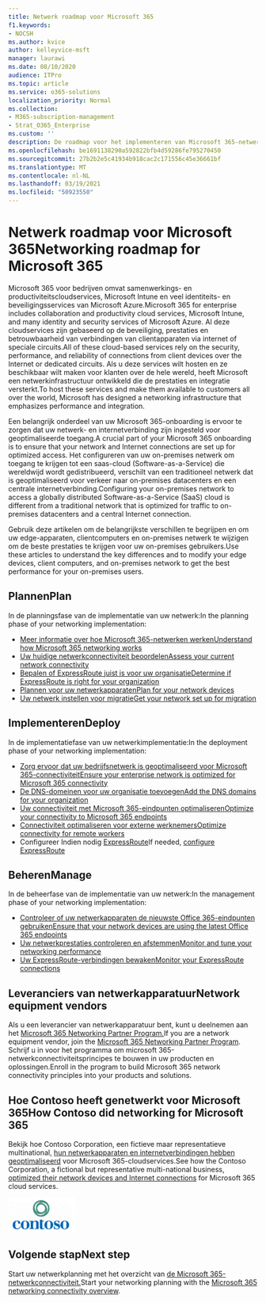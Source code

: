 ```yaml
---
title: Netwerk roadmap voor Microsoft 365
f1.keywords:
- NOCSH
ms.author: kvice
author: kelleyvice-msft
manager: laurawi
ms.date: 08/10/2020
audience: ITPro
ms.topic: article
ms.service: o365-solutions
localization_priority: Normal
ms.collection:
- M365-subscription-management
- Strat_O365_Enterprise
ms.custom: ''
description: De roadmap voor het implementeren van Microsoft 365-netwerken.
ms.openlocfilehash: be1691138290a592822bfb4d59286fe795270450
ms.sourcegitcommit: 27b2b2e5c41934b918cac2c171556c45e36661bf
ms.translationtype: MT
ms.contentlocale: nl-NL
ms.lasthandoff: 03/19/2021
ms.locfileid: "50923550"
---
```

# <a name="networking-roadmap-for-microsoft-365"></a><span data-ttu-id="536dd-103">Netwerk roadmap voor Microsoft 365</span><span class="sxs-lookup"><span data-stu-id="536dd-103">Networking roadmap for Microsoft 365</span></span>

<span data-ttu-id="536dd-104">Microsoft 365 voor bedrijven omvat samenwerkings- en productiviteitscloudservices, Microsoft Intune en veel identiteits- en beveiligingsservices van Microsoft Azure.</span><span class="sxs-lookup"><span data-stu-id="536dd-104">Microsoft 365 for enterprise includes collaboration and productivity cloud services, Microsoft Intune, and many identity and security services of Microsoft Azure.</span></span> <span data-ttu-id="536dd-105">Al deze cloudservices zijn gebaseerd op de beveiliging, prestaties en betrouwbaarheid van verbindingen van clientapparaten via internet of speciale circuits.</span><span class="sxs-lookup"><span data-stu-id="536dd-105">All of these cloud-based services rely on the security, performance, and reliability of connections from client devices over the Internet or dedicated circuits.</span></span> <span data-ttu-id="536dd-106">Als u deze services wilt hosten en ze beschikbaar wilt maken voor klanten over de hele wereld, heeft Microsoft een netwerkinfrastructuur ontwikkeld die de prestaties en integratie versterkt.</span><span class="sxs-lookup"><span data-stu-id="536dd-106">To host these services and make them available to customers all over the world, Microsoft has designed a networking infrastructure that emphasizes performance and integration.</span></span> 

<span data-ttu-id="536dd-107">Een belangrijk onderdeel van uw Microsoft 365-onboarding is ervoor te zorgen dat uw netwerk- en internetverbinding zijn ingesteld voor geoptimaliseerde toegang.</span><span class="sxs-lookup"><span data-stu-id="536dd-107">A crucial part of your Microsoft 365 onboarding is to ensure that your network and Internet connections are set up for optimized access.</span></span> <span data-ttu-id="536dd-108">Het configureren van uw on-premises netwerk om toegang te krijgen tot een saas-cloud (Software-as-a-Service) die wereldwijd wordt gedistribueerd, verschilt van een traditioneel netwerk dat is geoptimaliseerd voor verkeer naar on-premises datacenters en een centrale internetverbinding.</span><span class="sxs-lookup"><span data-stu-id="536dd-108">Configuring your on-premises network to access a globally distributed Software-as-a-Service (SaaS) cloud is different from a traditional network that is optimized for traffic to on-premises datacenters and a central Internet connection.</span></span> 

<span data-ttu-id="536dd-109">Gebruik deze artikelen om de belangrijkste verschillen te begrijpen en om uw edge-apparaten, clientcomputers en on-premises netwerk te wijzigen om de beste prestaties te krijgen voor uw on-premises gebruikers.</span><span class="sxs-lookup"><span data-stu-id="536dd-109">Use these articles to understand the key differences and to modify your edge devices, client computers, and on-premises network to get the best performance for your on-premises users.</span></span>

## <a name="plan"></a><span data-ttu-id="536dd-110">Plannen</span><span class="sxs-lookup"><span data-stu-id="536dd-110">Plan</span></span>

<span data-ttu-id="536dd-111">In de planningsfase van de implementatie van uw netwerk:</span><span class="sxs-lookup"><span data-stu-id="536dd-111">In the planning phase of your networking implementation:</span></span>

- [<span data-ttu-id="536dd-112">Meer informatie over hoe Microsoft 365-netwerken werken</span><span class="sxs-lookup"><span data-stu-id="536dd-112">Understand how Microsoft 365 networking works</span></span>](microsoft-365-networking-overview.md)
- [<span data-ttu-id="536dd-113">Uw huidige netwerkconnectiviteit beoordelen</span><span class="sxs-lookup"><span data-stu-id="536dd-113">Assess your current network connectivity</span></span>](assessing-network-connectivity.md)
- [<span data-ttu-id="536dd-114">Bepalen of ExpressRoute juist is voor uw organisatie</span><span class="sxs-lookup"><span data-stu-id="536dd-114">Determine if ExpressRoute is right for your organization</span></span>](network-planning-with-expressroute.md)
- [<span data-ttu-id="536dd-115">Plannen voor uw netwerkapparaten</span><span class="sxs-lookup"><span data-stu-id="536dd-115">Plan for your network devices</span></span>](plan-for-network-devices.md)
- [<span data-ttu-id="536dd-116">Uw netwerk instellen voor migratie</span><span class="sxs-lookup"><span data-stu-id="536dd-116">Get your network set up for migration</span></span>](network-and-migration-planning.md)

## <a name="deploy"></a><span data-ttu-id="536dd-117">Implementeren</span><span class="sxs-lookup"><span data-stu-id="536dd-117">Deploy</span></span>

<span data-ttu-id="536dd-118">In de implementatiefase van uw netwerkimplementatie:</span><span class="sxs-lookup"><span data-stu-id="536dd-118">In the deployment phase of your networking implementation:</span></span>

- [<span data-ttu-id="536dd-119">Zorg ervoor dat uw bedrijfsnetwerk is geoptimaliseerd voor Microsoft 365-connectiviteit</span><span class="sxs-lookup"><span data-stu-id="536dd-119">Ensure your enterprise network is optimized for Microsoft 365 connectivity</span></span>](set-up-network-for-microsoft-365.md)
- [<span data-ttu-id="536dd-120">De DNS-domeinen voor uw organisatie toevoegen</span><span class="sxs-lookup"><span data-stu-id="536dd-120">Add the DNS domains for your organization</span></span>](../admin/setup/add-domain.md)
- [<span data-ttu-id="536dd-121">Uw connectiviteit met Microsoft 365-eindpunten optimaliseren</span><span class="sxs-lookup"><span data-stu-id="536dd-121">Optimize your connectivity to Microsoft 365 endpoints</span></span>](microsoft-365-ip-web-service.md)
- [<span data-ttu-id="536dd-122">Connectiviteit optimaliseren voor externe werknemers</span><span class="sxs-lookup"><span data-stu-id="536dd-122">Optimize connectivity for remote workers</span></span>](microsoft-365-vpn-split-tunnel.md)
- <span data-ttu-id="536dd-123">Configureer Indien nodig [ExpressRoute](azure-expressroute.md)</span><span class="sxs-lookup"><span data-stu-id="536dd-123">If needed, [configure ExpressRoute](azure-expressroute.md)</span></span>

## <a name="manage"></a><span data-ttu-id="536dd-124">Beheren</span><span class="sxs-lookup"><span data-stu-id="536dd-124">Manage</span></span>

<span data-ttu-id="536dd-125">In de beheerfase van de implementatie van uw netwerk:</span><span class="sxs-lookup"><span data-stu-id="536dd-125">In the management phase of your networking implementation:</span></span>

- [<span data-ttu-id="536dd-126">Controleer of uw netwerkapparaten de nieuwste Office 365-eindpunten gebruiken</span><span class="sxs-lookup"><span data-stu-id="536dd-126">Ensure that your network devices are using the latest Office 365 endpoints</span></span>](microsoft-365-endpoints.md)
- [<span data-ttu-id="536dd-127">Uw netwerkprestaties controleren en afstemmen</span><span class="sxs-lookup"><span data-stu-id="536dd-127">Monitor and tune your networking performance</span></span>](network-planning-and-performance.md)
- [<span data-ttu-id="536dd-128">Uw ExpressRoute-verbindingen bewaken</span><span class="sxs-lookup"><span data-stu-id="536dd-128">Monitor your ExpressRoute connections</span></span>](managing-expressroute-for-connectivity.md)

## <a name="network-equipment-vendors"></a><span data-ttu-id="536dd-129">Leveranciers van netwerkapparatuur</span><span class="sxs-lookup"><span data-stu-id="536dd-129">Network equipment vendors</span></span>

<span data-ttu-id="536dd-130">Als u een leverancier van netwerkapparatuur bent, kunt u deelnemen aan het [Microsoft 365 Networking Partner Program.](microsoft-365-networking-partner-program.md)</span><span class="sxs-lookup"><span data-stu-id="536dd-130">If you are a network equipment vendor, join the [Microsoft 365 Networking Partner Program](microsoft-365-networking-partner-program.md).</span></span> <span data-ttu-id="536dd-131">Schrijf u in voor het programma om microsoft 365-netwerkconnectiviteitsprincipes te bouwen in uw producten en oplossingen.</span><span class="sxs-lookup"><span data-stu-id="536dd-131">Enroll in the program to build Microsoft 365 network connectivity principles into your products and solutions.</span></span> 

## <a name="how-contoso-did-networking-for-microsoft-365"></a><span data-ttu-id="536dd-132">Hoe Contoso heeft genetwerkt voor Microsoft 365</span><span class="sxs-lookup"><span data-stu-id="536dd-132">How Contoso did networking for Microsoft 365</span></span>

<span data-ttu-id="536dd-133">Bekijk hoe Contoso Corporation, een fictieve maar representatieve multinational, [hun netwerkapparaten en internetverbindingen hebben geoptimaliseerd](contoso-networking.md) voor Microsoft 365-cloudservices.</span><span class="sxs-lookup"><span data-stu-id="536dd-133">See how the Contoso Corporation, a fictional but representative multi-national business, [optimized their network devices and Internet connections](contoso-networking.md) for Microsoft 365 cloud services.</span></span>

![Contoso Corporation](../media/contoso-overview/contoso-icon.png)

## <a name="next-step"></a><span data-ttu-id="536dd-135">Volgende stap</span><span class="sxs-lookup"><span data-stu-id="536dd-135">Next step</span></span>

<span data-ttu-id="536dd-136">Start uw netwerkplanning met het overzicht van [de Microsoft 365-netwerkconnectiviteit.](microsoft-365-networking-overview.md)</span><span class="sxs-lookup"><span data-stu-id="536dd-136">Start your networking planning with the [Microsoft 365 networking connectivity overview](microsoft-365-networking-overview.md).</span></span>